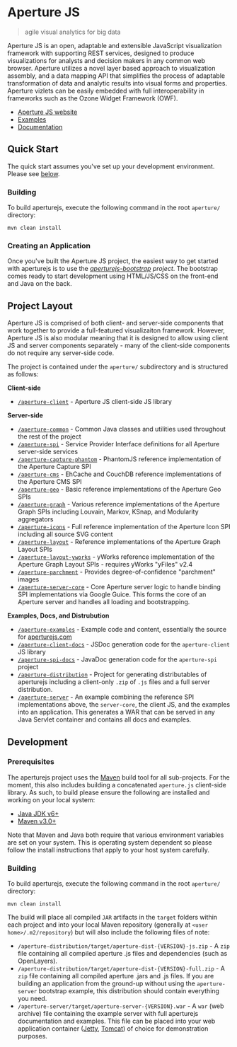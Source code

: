 # Aperture JS

> agile visual analytics for big data

Aperture JS is an open, adaptable and extensible JavaScript visualization framework with supporting REST services, designed to produce visualizations for analysts and decision makers in any common web browser. Aperture utilizes a novel layer based approach to visualization assembly, and a data mapping API that simplifies the process of adaptable transformation of data and analytic results into visual forms and properties.  Aperture vizlets can be easily embedded with full interoperability in frameworks such as the Ozone Widget Framework (OWF).

 * [Aperture JS website](http://aperturejs.com)
 * [Examples](http://aperturejs.com/demos/)
 * [Documentation](http://aperturejs.com/api/js/)


## Quick Start

The quick start assumes you've set up your development environment. Please see [below](#prerequisites).

### Building

To build aperturejs, execute the following command in the root `aperture/` directory:
```
mvn clean install
```

### Creating an Application

Once you've built the Aperture JS project, the easiest way to get started with aperturejs is to use the *[aperturejs-bootstrap](https://github.com/oculusinfo/aperturejs-bootstrap) project*. The bootstrap comes ready to start development using HTML/JS/CSS on the front-end and Java on the back.



## Project Layout

Aperture JS is comprised of both client- and server-side components that work together to provide a full-featured visualizaiton framework. However, Aperture JS is also modular meaning that it is designed to allow using client JS and server components separately - many of the client-side components do not require any server-side code.

The project is contained under the `aperture/` subdirectory and is structured as follows:

**Client-side**

 * [`/aperture-client`](https://github.com/oculusinfo/aperturejs/tree/master/aperture/aperture-client) - Aperture JS client-side JS library

**Server-side**

 * [`/aperture-common`](https://github.com/oculusinfo/aperturejs/tree/master/aperture/aperture-common) - Common Java classes and utilities used throughout the rest of the project
 * [`/aperture-spi`](https://github.com/oculusinfo/aperturejs/tree/master/aperture/aperture-spi) - Service Provider Interface definitions for all Aperture server-side services
 * [`/aperture-capture-phantom`](https://github.com/oculusinfo/aperturejs/tree/master/aperture/aperture-capture-phantom) - PhantomJS reference implementation of the Aperture Capture SPI
 * [`/aperture-cms`](https://github.com/oculusinfo/aperturejs/tree/master/aperture/aperture-cms) - EhCache and CouchDB reference implementations of the Aperture CMS SPI
 * [`/aperture-geo`](https://github.com/oculusinfo/aperturejs/tree/master/aperture/aperture-geo) - Basic reference implementations of the Aperture Geo SPIs
 * [`/aperture-graph`](https://github.com/oculusinfo/aperturejs/tree/master/aperture/aperture-graph) - Various reference implementations of the Aperture Graph SPIs including Louvain, Markov, KSnap, and Modularity aggregators
 * [`/aperture-icons`](https://github.com/oculusinfo/aperturejs/tree/master/aperture/aperture-icons) - Full reference implementation of the Aperture Icon SPI including all source SVG content
 * [`/aperture-layout`](https://github.com/oculusinfo/aperturejs/tree/master/aperture/aperture-layout) - Reference implementations of the Aperture Graph Layout SPIs
 * [`/aperture-layout-yworks`](https://github.com/oculusinfo/aperturejs/tree/master/aperture/aperture-layout) - yWorks reference implementation of the Aperture Graph Layout SPIs - requires yWorks "yFiles" v2.4
 * [`/aperture-parchment`](https://github.com/oculusinfo/aperturejs/tree/master/aperture/aperture-parchment) - Provides degree-of-confidence "parchment" images
 * [`/aperture-server-core`](https://github.com/oculusinfo/aperturejs/tree/master/aperture/aperture-server-core) - Core Aperture server logic to handle binding SPI implementations via Google Guice. This forms the core of an Aperture server and handles all loading and bootstrapping.

**Examples, Docs, and Distrubution**

 * [`/aperture-examples`](https://github.com/oculusinfo/aperturejs/tree/master/aperture/aperture-examples) - Example code and content, essentially the source for [aperturejs.com](http://aperturejs.com)
 * [`/aperture-client-docs`](https://github.com/oculusinfo/aperturejs/tree/master/aperture/aperture-client-docs) - JSDoc generation code for the `aperture-client` JS library
 * [`/aperture-spi-docs`](https://github.com/oculusinfo/aperturejs/tree/master/aperture/aperture-spi-docs) - JavaDoc generation code for the `aperture-spi` project
 * [`/aperture-distribution`](https://github.com/oculusinfo/aperturejs/tree/master/aperture/aperture-distribution) - Project for generating distributables of aperturejs including a client-only `.zip` of `.js` files and a full server distribution.
 * [`/aperture-server`](https://github.com/oculusinfo/aperturejs/tree/master/aperture/aperture-server) - An example combining the reference SPI implementations above, the `server-core`, the client JS, and the examples into an application. This generates a WAR that can be served in any Java Servlet container and contains all docs and examples.


## Development

### Prerequisites

The aperturejs project uses the [Maven](http://maven.apache.org/) build tool for all sub-projects. For the moment, this also includes building a concatenated `aperture.js` client-side library. As such, to build please ensure the following are installed and working on your local system:

 * [Java JDK v6+](http://www.oracle.com/technetwork/java/javase/downloads/index.html)
 * [Maven v3.0+](http://maven.apache.org/download.cgi)

Note that Maven and Java both require that various environment variables are set on your system. This is operating system dependent so please follow the install instructions that apply to your host system carefully.


### Building

To build aperturejs, execute the following command in the root `aperture/` directory:
```
mvn clean install
```

The build will place all compiled `JAR` artifacts in the `target` folders within each project and into your local Maven repository (generally at `<user home>/.m2/repository`) but will also include the following files of note:

 * `/aperture-distribution/target/aperture-dist-{VERSION}-js.zip` - A `zip` file containing all compiled aperture .js files and dependencies (such as OpenLayers).
 * `/aperture-distribution/target/aperture-dist-{VERSION}-full.zip` - A `zip` file containing all compiled aperture .jars and .js files. If you are building an application from the ground-up without using the `aperture-server` bootstrap example, this distribution should contain everything you need.
 * `/aperture-server/target/aperture-server-{VERSION}.war` - A `war` (web archive) file containing the example server with full aperturejs documentation and examples. This file can be placed into your web application container ([Jetty](http://www.eclipse.org/jetty/), [Tomcat](http://tomcat.apache.org/)) of choice for demonstration purposes.

